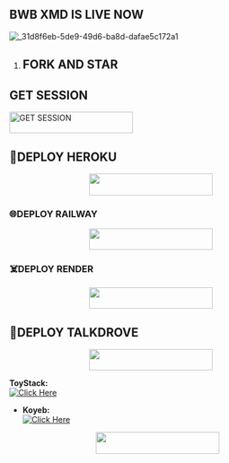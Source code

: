 ## BWB XMD IS LIVE NOW
![_31d8f6eb-5de9-49d6-ba8d-dafae5c172a1](https://github.com/user-attachments/assets/41cdba80-10c4-434d-a4c6-b86ae0f92982)

1. ## FORK AND STAR




## GET SESSION

<p align="left">
  <a href="https://b-w-b-session-id.onrender.com">
    <img title="GET SESSION" src="https://img.shields.io/badge/GET SESSION-neonred?style=for-the-badge&logo=bwb" width="220" height="38.45"/>
  </a>
</p>

## 🔋DEPLOY HEROKU
<p align="center">
  <a href="https://github.com/PRINCETECH19/BWB-XMD_">
    <img src="https://img.shields.io/badge/DEPLOY HEROKU-blue?style=for-the-badge&logo=heroku&logoColor=red" width="220" height="38.45" />
  </a> 

  ### 🌐DEPLOY RAILWAY
  <p align="center">
  <a href="https://railway.com?referralCode=usJR_h">
    <img src="https://img.shields.io/badge/DEPLOY RAILWAY-railway?style=for-the-badge&logo=railway&logoColor=blue" width="220" height="38.45" />
  </a>

  ### ☠️DEPLOY RENDER
  <p align="center">
  <a href="https://render.com?referralCode=usJR_h">
    <img src="https://img.shields.io/badge/DEPLOY RENDER-render?style=for-the-badge&logo=render&logoColor=dark" width="220" height="38.45" />
  </a>
    
  ## 🔵DEPLOY TALKDROVE

  <p align="center">
  <a href="https://host.talkdrove.com/auth/signup?ref=7D90F312)">
    <img src="https://img.shields.io/badge/DEPLOY TALK DROVE-talkdrove?style=for-the-badge&logo=talkdrove&logoColor=green" width="220" height="38.45" />
  </a>

 **ToyStack:**  
  [![Click Here](https://img.shields.io/badge/âž¤Click-Here-white.svg)](https://toystack.ai)

- **Koyeb:**  
  [![Click Here](https://img.shields.io/badge/âž¤Click-Here-green.svg)](https://koyeb.com)



  <p align="center">
  <a href="https://koyeb.com">
    <img src="https://img.shields.io/badge/DEPLOY KOYEB-koyeb?style=for-the-badge&logo=koyeb&logoColor=green" width="220" height="38.45" 
